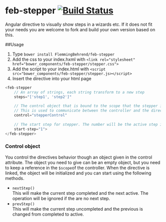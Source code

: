 # feb-stepper [![Build Status](https://travis-ci.org/FlemmingBehrend/feb-stepper.svg)](https://travis-ci.org/FlemmingBehrend/feb-stepper)
Angular directive to visually show steps in a wizards etc. If it does not fit your needs you are welcome to fork and build your own version based on this.

##Usage
1. Type `bower install FlemmingBehrend/feb-stepper`
2. Add the css to your index.hxml with `<link rel="stylesheet" href="bower_components/feb-stepper/stepper.css">`
3. Add the script to your index.html with `<script src="bower_components/feb-stepper/stepper.js></script>`
4. Insert the directive into your html page  
```javascript
<feb-stepper 
    // An array of strings, each string transform to a new step
    steps="['step1', 'step2']" 
    
    // The control object that is bound to the scope that the stepper is added
    // This is used to communicate between the controller and the directive (two ways)
    control="stepperControl"
    
    // The start step for stepper. The number will be the active step in the array of steps
    start-step="1">
</feb-stepper>
```
### Control object
You control the directives behavior though an object given in the control attribute. The object you need to give can be an empty object, but you need to keep a reference in the `$scope`of the controller. When the directive is linked, the object will be initialized and you can start using the following methods.  

* `nextStep()`  
This will make the current step completed and the next active. The operation will be ignored if the are no next step.
* `prevStep()`  
This will make the current step uncompleted and the previous is changed from completed to active.
